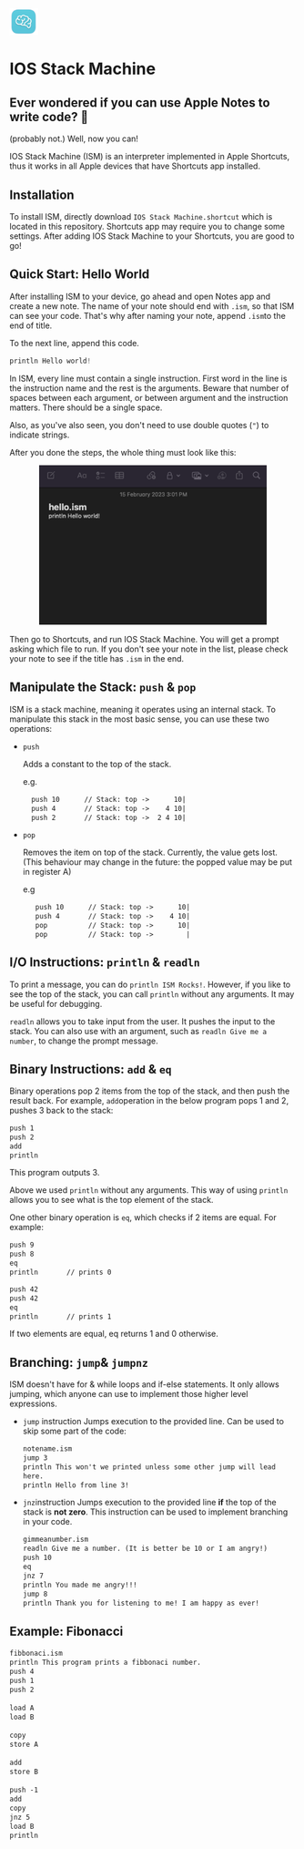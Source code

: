 <img src="docs/logo.png" alt=“ISM-logo” width="50">

# IOS Stack Machine

## Ever wondered if you can use Apple Notes to write code? 📝
(probably not.)
Well, now you can!

IOS Stack Machine (ISM) is an interpreter implemented in Apple Shortcuts, thus it works in all Apple devices that have Shortcuts app installed.
## Installation

To install ISM, directly download `IOS Stack Machine.shortcut` which is located in this repository. Shortcuts app may require you to change some settings. After adding IOS Stack Machine to your Shortcuts, you are good to go! 

## Quick Start: Hello World

After installing ISM to your device, go ahead and open Notes app and create a new note. The name of your note should end with `.ism`, so that ISM can see your code. That's why after naming your note, append `.ism`to the end of title.

To the next line, append this code.

```asm
println Hello world!
```
In ISM, every line must contain a single instruction. First word in the line is the instruction name and the rest is the arguments. Beware that number of spaces between each argument, or between argument and the instruction matters. There should be a single space.

Also, as you've also seen, you don't need to use double quotes (`"`) to indicate strings.

After you done the steps, the whole thing must look like this:

<p align="center">
<img src="docs/hello-world.png" alt= “” width="400" >
</p>

Then go to Shortcuts, and run IOS Stack Machine. You will get a prompt asking which file to run. If you don't see your note in the list, please check your note to see if the title has `.ism` in the end.

## Manipulate the Stack: `push` & `pop`

ISM is a stack machine, meaning it operates using an internal stack. To manipulate this stack in the most basic sense, you can use these two operations:

- `push`

  Adds a constant to the top of the stack.
  
  e.g.
     ```
       push 10      // Stack: top ->      10|
       push 4       // Stack: top ->    4 10|
       push 2       // Stack: top ->  2 4 10|
     ```
- `pop`

  Removes the item on top of the stack. Currently, the value gets lost. (This behaviour may change in the future: the popped value may be put in register A)
  
  e.g
  ```
     push 10      // Stack: top ->      10|
     push 4       // Stack: top ->    4 10|
     pop          // Stack: top ->      10|
     pop          // Stack: top ->        |
  ```

## I/O Instructions: `println` & `readln`

To print a message, you can do `println ISM Rocks!`. However, if you like to see the top of the stack, you can call `println` without any arguments. It may be useful for debugging.

`readln` allows you to take input from the user. It pushes the input to the stack. You can also use with an argument, such as `readln Give me a number`, to change the prompt message. 

## Binary Instructions: `add` & `eq`

Binary operations pop 2 items from the top of the stack, and then push the result back. For example, `add`operation in the below program pops 1 and 2, pushes 3 back to the stack:

```
push 1
push 2
add
println
```
This program outputs 3. 

Above we used `println` without any arguments. This way of using `println` allows you to see what is the top element of the stack.

One other binary operation is `eq`, which checks if 2 items are equal. For example:

```
push 9
push 8
eq
println       // prints 0
```

```
push 42
push 42
eq
println       // prints 1
```
If two elements are equal, eq returns 1 and 0 otherwise.

## Branching: `jump`& `jumpnz`

ISM doesn't have for & while loops and if-else statements. It only allows jumping, which anyone can use to implement those higher level expressions. 

- `jump` instruction
    Jumps execution to the provided line. Can be used to skip some part of the code:
    
    ```
    notename.ism
    jump 3
    println This won't we printed unless some other jump will lead here.
    println Hello from line 3!
    ```
- `jnz`instruction
    Jumps execution to the provided line **if** the top of the stack is **not zero**.
    This instruction can be used to implement branching in your code.
    
    ```
    gimmeanumber.ism
    readln Give me a number. (It is better be 10 or I am angry!)
    push 10
    eq
    jnz 7
    println You made me angry!!!
    jump 8
    println Thank you for listening to me! I am happy as ever!
    ```
    
## Example: Fibonacci

```
fibbonaci.ism
println This program prints a fibbonaci number.
push 4
push 1
push 2

load A
load B

copy
store A

add
store B

push -1
add
copy
jnz 5
load B
println
```
